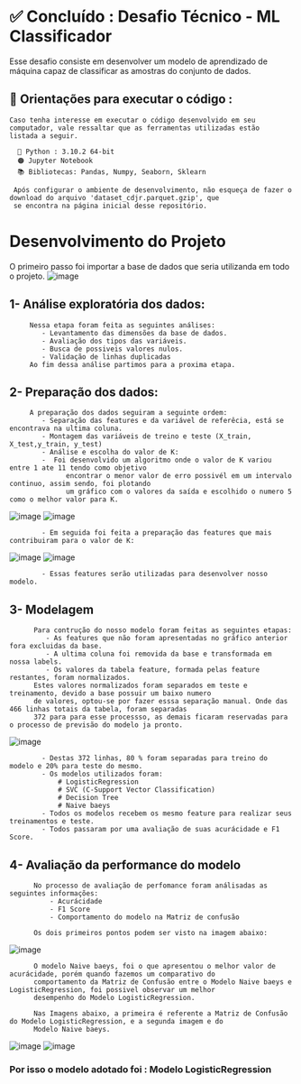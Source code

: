 # ✅ Concluído : Desafio Técnico - ML Classificador
 Esse desafio consiste em desenvolver um modelo de aprendizado de máquina capaz de classificar as amostras do conjunto de dados.
## 📌  Orientações para executar o código :
    Caso tenha interesse em executar o código desenvolvido em seu computador, vale ressaltar que as ferramentas utilizadas estão 
    listada a seguir.
    
      🐍 Python : 3.10.2 64-bit
      🟠 Jupyter Notebook
      📚 Bibliotecas: Pandas, Numpy, Seaborn, Sklearn
      
     Após configurar o ambiente de desenvolvimento, não esqueça de fazer o download do arquivo 'dataset_cdjr.parquet.gzip', que 
     se encontra na página inicial desse repositório.

# Desenvolvimento do Projeto
   O primeiro passo foi importar a base de dados que seria utilizanda em todo o projeto.
   ![image](https://user-images.githubusercontent.com/89054626/182064898-bd3c56d9-3d4a-4b12-87bd-0e2a80f3e1df.png)

  ## 1- Análise exploratória dos dados:
         Nessa etapa foram feita as seguintes análises:
            - Levantamento das dimensões da base de dados.
            - Avaliação dos tipos das variáveis.
            - Busca de possiveis valores nulos.
            - Validação de linhas duplicadas
         Ao fim dessa análise partimos para a proxima etapa.
  
  ## 2- Preparação dos dados:
         A preparação dos dados seguiram a seguinte ordem:
            - Separação das features e da variável de referêcia, está se encontrava na ultima coluna.
            - Montagem das variáveis de treino e teste (X_train, X_test,y_train, y_test)
            - Análise e escolha do valor de K: 
            -  Foi desenvolvido um algoritmo onde o valor de K variou entre 1 ate 11 tendo como objetivo
                  encontrar o menor valor de erro possivél em um intervalo continuo, assim sendo, foi plotando 
                  um gráfico com o valores da saída e escolhido o numero 5 como o melhor valor para K.
 ![image](https://user-images.githubusercontent.com/89054626/182068998-4781698e-cb95-4983-bf51-d2e9a44cff4d.png)
 ![image](https://user-images.githubusercontent.com/89054626/182068932-ef6e4f88-0bfb-4181-9fe8-e68328ed201e.png)
                  
            - Em seguida foi feita a preparação das features que mais contribuiram para o valor de K:
  ![image](https://user-images.githubusercontent.com/89054626/182068566-cbf8981d-597a-48c0-b875-268575a603d7.png)
  ![image](https://user-images.githubusercontent.com/89054626/182068811-6063f056-e6bd-4eab-8eb4-5586c67087da.png)
        
            - Essas features serão utilizadas para desenvolver nosso modelo.              
                     
 ## 3- Modelagem
          Para contrução do nosso modelo foram feitas as seguintes etapas:
             - As features que não foram apresentadas no gráfico anterior fora excluidas da base.
             - A ultima coluna foi removida da base e transformada em nossa labels.
             - Os valores da tabela feature, formada pelas feature restantes, foram normalizados.
          Estes valores normalizados foram separados em teste e treinamento, devido a base possuir um baixo numero 
          de valores, optou-se por fazer esssa separação manual. Onde das 466 linhas totais da tabela, foram separadas
          372 para para esse processso, as demais ficaram reservadas para o processo de previsão do modelo ja pronto.
          
 ![image](https://user-images.githubusercontent.com/89054626/182070110-4bc7eaf7-f094-4e5b-95be-f81126a0f550.png)
           
            - Destas 372 linhas, 80 % foram separadas para treino do modelo e 20% para teste do mesmo.
            - Os modelos utilizados foram:
                # LogisticRegression
                # SVC (C-Support Vector Classification)
                # Decision Tree
                # Naive baeys
            - Todos os modelos recebem os mesmo feature para realizar seus treinamentos e teste.
            - Todos passaram por uma avaliação de suas acurácidade e F1 Score.
 
 
 
  ## 4- Avaliação da performance do modelo
  
          No processo de avaliação de perfomance foram análisadas as seguintes informações:
              - Acurácidade
              - F1 Score
              - Comportamento do modelo na Matriz de confusão
              
          Os dois primeiros pontos podem ser visto na imagem abaixo:
   ![image](https://user-images.githubusercontent.com/89054626/182071343-7aeee902-7c36-4742-80de-86fad471d6b9.png)
          
          O modelo Naive baeys, foi o que apresentou o melhor valor de acurácidade, porém quando fazemos um comparativo do
          comportamento da Matriz de Confusão entre o Modelo Naive baeys e LogisticRegression, foi possivel observar um melhor
          desempenho do Modelo LogisticRegression.
          
          Nas Imagens abaixo, a primeira é referente a Matriz de Confusão do Modelo LogisticRegression, e a segunda imagem e do 
          Modelo Naive baeys.
          
   ![image](https://user-images.githubusercontent.com/89054626/182071876-a31c3535-df36-4a2a-a172-b96effbe6e7c.png)
   ![image](https://user-images.githubusercontent.com/89054626/182071992-06132b32-f15b-4f19-882a-0ea358e3cb29.png)
       
   
  ### Por isso o modelo adotado foi : Modelo LogisticRegression 
  
  
  
  
